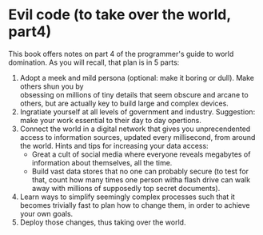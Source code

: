 # Evil code (to take over the world, part4)

This book offers notes on part 4 of the programmer's guide to world domination. 
As you will recall, that plan is in 5 parts:

1. Adopt a meek and mild persona (optional: make it boring or dull). Make
   others shun you by  
   obsessing on millions of tiny details that seem obscure and arcane to
   others, but are actually key to build large and complex devices.
2. Ingratiate yourself at all levels of government and industry. Suggestion: make
   your work essential to their day to day opertions.
3. Connect the world in a digital network that gives you unprecendented access
   to information sources, updated every millisecond, from around the world.
   Hints and tips for increasing your data access:
   + Great a cult of social media where everyone reveals megabytes of information
     about themselves, all the time.
   + Build vast data stores that no one can probably secure (to test for that,
     count how many times one person witha  flash drive can walk away with 
     millions of supposedly top secret documents).
4. Learn ways to simplify seemingly complex processes such that it becomes
   trivially fast to plan how to change them, in order to achieve
   your own goals.
5. Deploy those changes, thus taking over the world.


  
  
